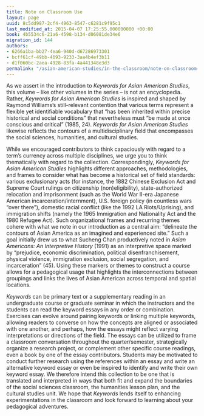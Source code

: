 ```yaml
---
title: Note on Classroom Use
layout: page
uuid: 8c5dd987-2cf4-4963-8547-c6281c9f95c1
last_modified_at: 2015-04-07 17:25:55.000000000 +00:00
book: 4b5534c6-21a6-4598-b134-d06081de34e6
migration_id: 144
authors:
- 6266a1ba-bb27-4ea6-940d-d67286973301
- bcff61cf-49bb-4693-9233-3aa4b4ef3b11
- d1f060bc-2aea-4928-83fa-4a441348e3d3
permalink: "/asian-american-studies/in-the-classroom/note-on-classroom-use/"
---
```


As we assert in the introduction to _Keywords for Asian American Studies_, this volume – like other volumes in the series – is not an encyclopedia. Rather, _Keywords for Asian American Studies_ is inspired and shaped by Raymond Williams’s still-relevant contention that various terms represent a flexible yet identifiable vocabulary that “has been inherited within precise historical and social conditions” that nevertheless must “be made at once conscious and critical” (1985, 24). _Keywords for Asian American Studies_ likewise reflects the contours of a multidisciplinary field that encompasses the social sciences, humanities, and cultural studies.

While we encouraged contributors to think capaciously with regard to a term’s currency across multiple disciplines, we urge you to think thematically with regard to the collection. Correspondingly, _Keywords for Asian American Studies_ highlights different approaches, methodologies, and frames to consider what has become a historical set of field standards: various exclusionary acts (for instance, the 1882 Chinese Exclusion Act and Supreme Court rulings on citizenship (non)eligibility), state-authorized relocation and imprisonment (such as the World War II-era Japanese American incarceration/internment), U.S. foreign policy (in countless wars “over there”), domestic racial conflict (like the 1992 LA Riots/Uprising), and immigration shifts (namely the 1965 Immigration and Nationality Act and the 1980 Refugee Act). Such organizational frames and recurring themes cohere with what we note in our introduction as a central aim: “delineate the contours of Asian America as an imagined and experienced site.” Such a goal initially drew us to what Sucheng Chan productively noted in _Asian Americans: An Interpretive History_ (1991) as an interpretive space marked by “prejudice, economic discrimination, political disenfranchisement, physical violence, immigration exclusion, social segregation, and incarceration” (45). Using these markers or themes to construct a course allows for a pedagogical usage that highlights the interconnections between groupings and links the lives of Asian American across temporal and spatial locations.

_Keywords_ can be primary text or a supplementary reading in an undergraduate course or graduate seminar in which the instructors and the students can read the keyword essays in any order or combination. Exercises can evolve around pairing keywords or linking multiple keywords, allowing readers to converse on how the concepts are aligned or associated with one another, and perhaps, how the essays might reflect varying interpretations or directions of the field. The essays can be utilized to frame a classroom conversation throughout the quarter/semester, strategically organize a research project, or complement other specific course readings, even a book by one of the essay contributors. Students may be motivated to conduct further research using the references within an essay and write an alternative keyword essay or even be inspired to identify and write their own keyword essay. We therefore intend this collection to be one that is translated and interpreted in ways that both fit and expand the boundaries of the social sciences classroom, the humanities lesson plan, and the cultural studies unit. We hope that _Keywords_ lends itself to enhancing experimentations in the classroom and look forward to learning about your pedagogical adventures.


